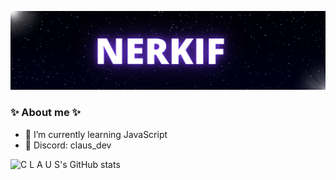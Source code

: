 [![Header](https://github.com/Nerkif/Nerkif/blob/main/assets/header.png)](https://discord.gg/wNdrah6JP7)

### ✨ About me ✨

- 🌱 I’m currently learning JavaScript
- 💬 Discord: claus_dev

![C L A U S's GitHub stats](https://github-readme-stats.vercel.app/api?username=nerkif&show_icons=true&theme=radical)
